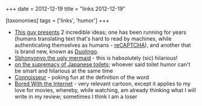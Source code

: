 +++
date = 2012-12-19
title = "links 2012-12-19"

[taxonomies]
tags = ['links', 'humor']
+++

-   [This guy presents] 2 incredible ideas; one has been running for
    years (humans translating text that's hard to read by machines,
    while authenticating themselves as humans - [reCAPTCHA]), and
    another that is brand new, known as [Duolingo].
-   [Sbhonyonyo the ugly mermaid] - this is habsolutely (sic) hilarious!
-   [on the supremacy of Japanese toilets]; whoever said toilet humor
    can't be smart and hilarious at the same time
-   [Connoisseur] - poking fun at the definition of the word
-   [Bored With the Internet] - very relevant cartoon, except it applies
    to my love for movies, whereby, while watching, am already thinking
    what I will write in my review; sometimes I think I am a loser

  [This guy presents]: http://www.youtube.com/watch?feature=player_embedded&v=cQl6jUjFjp4
  [reCAPTCHA]: http://en.wikipedia.org/wiki/ReCAPTCHA
  [Duolingo]: http://duolingo.com/
  [Sbhonyonyo the ugly mermaid]: http://www.youtube.com/watch?v=-3ml3GP_5fg
  [on the supremacy of Japanese toilets]: https://news.ycombinator.com/item?id=4787587
  [Connoisseur]: http://xkcd.com/915
  [Bored With the Internet]: http://xkcd.com/77/
